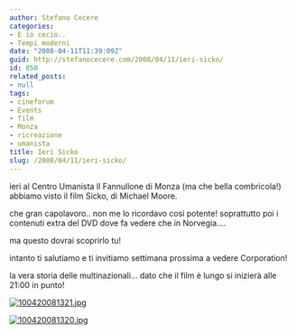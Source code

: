 ```yaml
---
author: Stefano Cecere
categories:
- E io cecio..
- Tempi moderni
date: "2008-04-11T11:39:09Z"
guid: http://stefanocecere.com/2008/04/11/ieri-sicko/
id: 850
related_posts:
- null
tags:
- cineforum
- Events
- film
- Monza
- ricreazione
- umanista
title: Ieri Sicko
slug: /2008/04/11/ieri-sicko/
---
```


ieri al Centro Umanista Il Fannullone di Monza (ma che bella combricola!) abbiamo visto il film Sicko, di Michael Moore.
  
che gran capolavoro.. non me lo ricordavo così potente! soprattutto poi i contenuti extra del DVD dove fa vedere che in Norvegia&#8230;.
  
ma questo dovrai scoprirlo tu!

intanto ti salutiamo e ti invitiamo settimana prossima a vedere Corporation!
  
la vera storia delle multinazionali&#8230; dato che il film è lungo si inizierà alle 21:00 in punto!

[![100420081321.jpg](http://stefanocecere.com/wp-content/uploads/sites/3/2008/04/100420081321.jpg)](http://www.flickr.com/photos/krur/2405434734/)

[![100420081320.jpg](http://stefanocecere.com/wp-content/uploads/sites/3/2008/04/100420081320.jpg)](http://www.flickr.com/photos/krur/2404605879/)